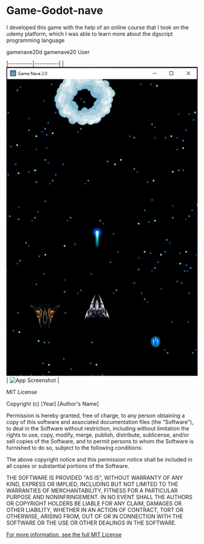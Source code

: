 # Game-Godot-nave
I developed this game with the help of an online course that I took on the udemy platform, which I was able to learn more about the dgscript programming language

gamenave20d
gamenave20
User

|----------|----------|
| ![App Screenshot](gamenave20d.jpg) | ![App Screenshot](gamenave20.jpg.jpg) |


MIT License

Copyright (c) [Year] [Author's Name]

Permission is hereby granted, free of charge, to any person obtaining a copy
of this software and associated documentation files (the "Software"), to deal
in the Software without restriction, including without limitation the rights
to use, copy, modify, merge, publish, distribute, sublicense, and/or sell
copies of the Software, and to permit persons to whom the Software is
furnished to do so, subject to the following conditions:

The above copyright notice and this permission notice shall be included in all
copies or substantial portions of the Software.

THE SOFTWARE IS PROVIDED "AS IS", WITHOUT WARRANTY OF ANY KIND, EXPRESS OR
IMPLIED, INCLUDING BUT NOT LIMITED TO THE WARRANTIES OF MERCHANTABILITY,
FITNESS FOR A PARTICULAR PURPOSE AND NONINFRINGEMENT. IN NO EVENT SHALL THE
AUTHORS OR COPYRIGHT HOLDERS BE LIABLE FOR ANY CLAIM, DAMAGES OR OTHER
LIABILITY, WHETHER IN AN ACTION OF CONTRACT, TORT OR OTHERWISE, ARISING FROM,
OUT OF OR IN CONNECTION WITH THE SOFTWARE OR THE USE OR OTHER DEALINGS IN THE
SOFTWARE.

[For more information, see the full MIT License](https://opensource.org/licenses/MIT)
